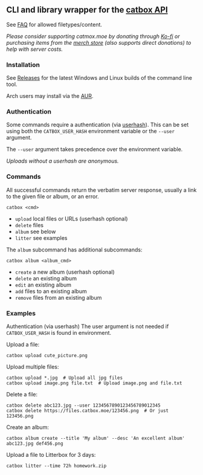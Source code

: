 ## CLI and library wrapper for the [catbox API](https://catbox.moe/tools.php)

See [FAQ](https://catbox.moe/faq.php) for allowed filetypes/content.

*Please consider supporting catmox.moe by donating through [Ko-fi](https://ko-fi.com/catboxmoe) or purchasing items from the [merch store](https://store.catbox.moe/) (also supports direct donations) to help with server costs.*

<!-- For the library documentation, see [Github Pages](https://savolae.github.io/catbox/catbox/index.html). -->

### Installation

See [Releases](https://github.com/APT/catbox/releases) for the latest Windows and Linux builds of the command line tool.

Arch users may install via the [AUR](/AUR.md).

### Authentication

Some commands require a authentication (via [userhash](https://catbox.moe/user/manage.php)). This can be set using both the `CATBOX_USER_HASH` environment variable or the `--user` argument.

The `--user` argument takes precedence over the environment variable.

*Uploads without a userhash are anonymous.*

### Commands

All successful commands return the verbatim server response, usually a link to the given file or album, or an error.

`catbox <cmd>`

- `upload` local files or URLs (userhash optional)
- `delete` files
- `album` see below
- `litter` see examples

The `album` subcommand has additional subcommands:

`catbox album <album_cmd>`

- `create` a new album (userhash optional)
- `delete` an existing album
- `edit` an existing album
- `add` files to an existing album
- `remove` files from an existing album

### Examples

Authentication (via userhash)
The user argument is not needed if `CATBOX_USER_HASH` is found in environment.

Upload a file:

```
catbox upload cute_picture.png
```

Upload multiple files:

```
catbox upload *.jpg  # Upload all jpg files
catbox upload image.png file.txt  # Upload image.png and file.txt
```

Delete a file:

```
catbox delete abc123.jpg --user 1234567890123456789012345
catbox delete https://files.catbox.moe/123456.png  # Or just 123456.png
```

Create an album:

```
catbox album create --title 'My album' --desc 'An excellent album' abc123.jpg def456.png
```


Upload a file to Litterbox for 3 days:

```
catbox litter --time 72h homework.zip
```

<!-- ### Library -->

<!-- You can compile and install the command line tool with Cargo:
```
cargo install catbox
```

To use the library in your project, add the repo to your Cargo.toml:

```
[dependencies]
catbox = "*"
``` -->
